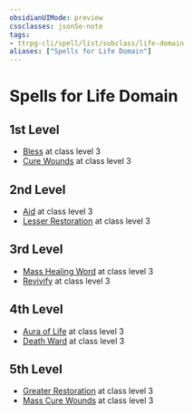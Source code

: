 ```yaml
---
obsidianUIMode: preview
cssclasses: json5e-note
tags:
- ttrpg-cli/spell/list/subclass/life-domain
aliases: ["Spells for Life Domain"]
---
```

# Spells for Life Domain

## 1st Level

- [Bless](Misc%20Files/CLI/compendium/spells/bless-xphb.md "XPHB") at class level 3
- [Cure Wounds](Misc%20Files/CLI/compendium/spells/cure-wounds-xphb.md "XPHB") at class level 3

## 2nd Level

- [Aid](Misc%20Files/CLI/compendium/spells/aid-xphb.md "XPHB") at class level 3
- [Lesser Restoration](Misc%20Files/CLI/compendium/spells/lesser-restoration-xphb.md "XPHB") at class level 3

## 3rd Level

- [Mass Healing Word](Misc%20Files/CLI/compendium/spells/mass-healing-word-xphb.md "XPHB") at class level 3
- [Revivify](Misc%20Files/CLI/compendium/spells/revivify-xphb.md "XPHB") at class level 3

## 4th Level

- [Aura of Life](Misc%20Files/CLI/compendium/spells/aura-of-life-xphb.md "XPHB") at class level 3
- [Death Ward](Misc%20Files/CLI/compendium/spells/death-ward-xphb.md "XPHB") at class level 3

## 5th Level

- [Greater Restoration](Misc%20Files/CLI/compendium/spells/greater-restoration-xphb.md "XPHB") at class level 3
- [Mass Cure Wounds](Misc%20Files/CLI/compendium/spells/mass-cure-wounds-xphb.md "XPHB") at class level 3